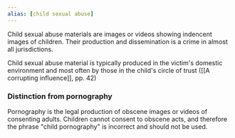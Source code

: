 ```yaml
---
alias: [child sexual abuse]
---
```

Child sexual abuse materials are images or videos showing indencent images of children. Their production and dissemination is a crime in almost all jurisdictions.

Child sexual abuse material is typically produced in the victim's domestic environment and most often by those in the child's circle of trust ([[A corrupting influence]], pp. 42)

### Distinction from pornography
Pornography is the legal production of obscene images or videos of consenting adults. Children cannot consent to obscene acts, and therefore the phrase "child pornography" is incorrect and should not be used.